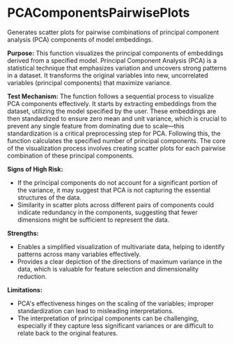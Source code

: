 # PCAComponentsPairwisePlots

Generates scatter plots for pairwise combinations of principal component analysis (PCA) components of model embeddings.

**Purpose:**
This function visualizes the principal components of embeddings derived from a specified model. Principal Component Analysis (PCA)
is a statistical technique that emphasizes variation and uncovers strong patterns in a dataset.
It transforms the original variables into new, uncorrelated variables (principal components) that maximize variance.

**Test Mechanism:**
The function follows a sequential process to visualize PCA components effectively.
It starts by extracting embeddings from the dataset, utilizing the model specified by the user.
These embeddings are then standardized to ensure zero mean and unit variance, which is crucial to prevent
any single feature from dominating due to scale—this standardization is a critical preprocessing step for PCA.
Following this, the function calculates the specified number of principal components.
The core of the visualization process involves creating scatter plots for each pairwise combination of these principal components.

**Signs of High Risk:**
- If the principal components do not account for a significant portion of the variance, it may suggest that PCA is not capturing the essential structures of the data.
- Similarity in scatter plots across different pairs of components could indicate redundancy in the components, suggesting that fewer dimensions might be sufficient to represent the data.

**Strengths:**
- Enables a simplified visualization of multivariate data, helping to identify patterns across many variables effectively.
- Provides a clear depiction of the directions of maximum variance in the data, which is valuable for feature selection and dimensionality reduction.

**Limitations:**
- PCA's effectiveness hinges on the scaling of the variables; improper standardization can lead to misleading interpretations.
- The interpretation of principal components can be challenging, especially if they capture less significant variances or are difficult to relate back to the original features.
